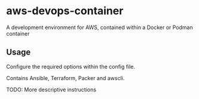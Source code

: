 # aws-devops-container

A development environment for AWS, contained within a Docker or Podman container

## Usage
Configure the required options within the config file.

Contains Ansible, Terraform, Packer and awscli.

TODO: More descriptive instructions